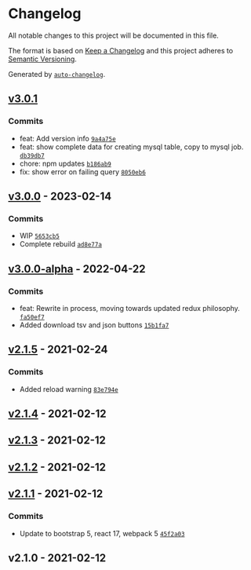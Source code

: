 # Changelog

All notable changes to this project will be documented in this file.

The format is based on [Keep a Changelog](https://keepachangelog.com/en/1.0.0/)
and this project adheres to [Semantic Versioning](https://semver.org/spec/v2.0.0.html).

Generated by [`auto-changelog`](https://github.com/CookPete/auto-changelog).

## [v3.0.1](https://github.com/UtahGooner/sage-tables/compare/v3.0.0...v3.0.1)

### Commits

- feat: Add version info [`9a4a75e`](https://github.com/UtahGooner/sage-tables/commit/9a4a75e1bc853df8c0f3724716483bc62c0b4da6)
- feat: show complete data for creating mysql table, copy to mysql job. [`db39db7`](https://github.com/UtahGooner/sage-tables/commit/db39db7321007960b5089acb44bacc4c9e4c6822)
- chore: npm updates [`b186ab9`](https://github.com/UtahGooner/sage-tables/commit/b186ab966be18be3e77b6569e461a496164b9f82)
- fix: show error on failing query [`8050eb6`](https://github.com/UtahGooner/sage-tables/commit/8050eb6aa415d2e4d28faa8c039599836f7d50c9)

## [v3.0.0](https://github.com/UtahGooner/sage-tables/compare/v3.0.0-alpha...v3.0.0) - 2023-02-14

### Commits

- WIP [`5653cb5`](https://github.com/UtahGooner/sage-tables/commit/5653cb55f4dfba52fa0759e92592edab9a341419)
- Complete rebuild [`ad8e77a`](https://github.com/UtahGooner/sage-tables/commit/ad8e77aa24add78c2b2c09f43c3da42db811931d)

## [v3.0.0-alpha](https://github.com/UtahGooner/sage-tables/compare/v2.1.5...v3.0.0-alpha) - 2022-04-22

### Commits

- feat: Rewrite in process, moving towards updated redux philosophy. [`fa50ef7`](https://github.com/UtahGooner/sage-tables/commit/fa50ef75716e32095aba81131e00953abe96fdf2)
- Added download tsv and json buttons [`15b1fa7`](https://github.com/UtahGooner/sage-tables/commit/15b1fa77c352c195c9b321a9f594f8c27324bc74)

## [v2.1.5](https://github.com/UtahGooner/sage-tables/compare/v2.1.4...v2.1.5) - 2021-02-24

### Commits

- Added reload warning [`83e794e`](https://github.com/UtahGooner/sage-tables/commit/83e794e7ac5adb19b616a29ca9ea479e80beb5fe)

## [v2.1.4](https://github.com/UtahGooner/sage-tables/compare/v2.1.3...v2.1.4) - 2021-02-12

## [v2.1.3](https://github.com/UtahGooner/sage-tables/compare/v2.1.2...v2.1.3) - 2021-02-12

## [v2.1.2](https://github.com/UtahGooner/sage-tables/compare/v2.1.1...v2.1.2) - 2021-02-12

## [v2.1.1](https://github.com/UtahGooner/sage-tables/compare/v2.1.0...v2.1.1) - 2021-02-12

### Commits

- Update to bootstrap 5, react 17, webpack 5 [`45f2a03`](https://github.com/UtahGooner/sage-tables/commit/45f2a031f20a969be4792dbf5a7583390e1e32bf)

## v2.1.0 - 2021-02-12
